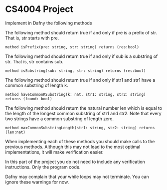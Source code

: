 # CS4004 Project

Implement in Dafny the following methods

The following method should return true if and only if pre is a prefix of str. That is, str starts with pre.
```dafny
method isPrefix(pre: string, str: string) returns (res:bool)
```

The following method should return true if and only if sub is a substring of str. That is, str contains sub.
```dafny
method isSubstring(sub: string, str: string) returns (res:bool)
```

The following method should return true if and only if str1 and str1 have a common substring of length k.
```dafny
method haveCommonKSubstring(k: nat, str1: string, str2: string) returns (found: bool)
```

The following method should return the natural number len which is equal to the length of the longest common substring of str1 and str2. Note that every two strings have a common substring of length zero.
```dafny
method maxCommonSubstringLength(str1: string, str2: string) returns (len:nat)
```

When implementing each of these methods you should make calls to the previous methods. Although this may not lead to the most optimal implementations, it will make verification easier.

In this part of the project you do not need to include any verification instructions. Only the program code.

Dafny may complain that your while loops may not terminate. You can ignore these warnings for now.
